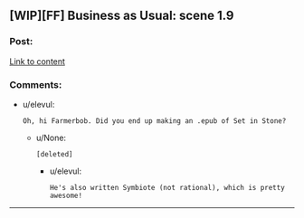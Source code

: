 ## [WIP][FF] Business as Usual: scene 1.9

### Post:

[Link to content](https://forums.sufficientvelocity.com/threads/story-business-as-usual-vlad-taltos-x-worm-post-golden-morning.19060/page-7#post-6290597)

### Comments:

- u/elevul:
  ```
  Oh, hi Farmerbob. Did you end up making an .epub of Set in Stone?
  ```

  - u/None:
    ```
    [deleted]
    ```

    - u/elevul:
      ```
      He's also written Symbiote (not rational), which is pretty awesome!
      ```

---

